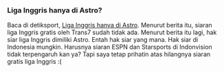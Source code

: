 ### Liga Inggris hanya di Astro?

Baca di detiksport, <a href="http://www.detiksport.com/ligainggris/index.php/home.read/tahun/2007/bulan/08/tgl/06/time/124441/idnews/813717/idkanal/72">Liga Inggris hanya di Astro</a>. Menurut berita itu, siaran liga Inggris gratis oleh Trans7 sudah tidak ada. Menurut berita itu lagi, hak siar liga Inggris dimiliki Astro. Entah hak siar yang mana. Hak siar di Indonesia mungkin. Harusnya siaran ESPN dan Starsports di Indonvision tidak terpengaruh kan ya? Tapi saya tetap prihatin atas hilangnya siaran gratis liga Inggris :(

<!-- METADATA: {"time": "2007-08-06 04:39:05", "title": "Liga Inggris hanya di Astro?"} -->
